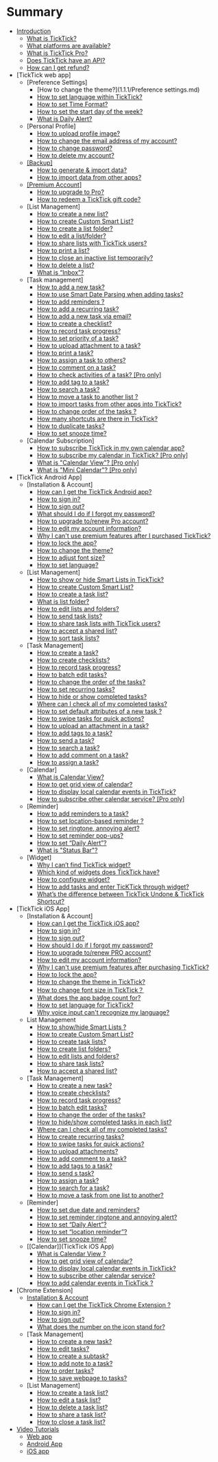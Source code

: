 # Summary

* [Introduction](README.md)
    * [What is TickTick?](what_is_ticktick.md)
    * [What platforms are available?](which_device_is_needed_to_use_ticktick.md)
    * [What is TickTick Pro?](is_ticktick_free.md)
    * [Does TickTick have an API?](does_ticktick_have_an_api.md)
    * [How can I get refund?](how_can_i_get_refund.md)
* \[TickTick web app\]
    * \[Preference Settings\]
        * [How to change the  theme?](1.1.1/Preference settings.md)
        * [How to set language within TickTick?](how_to_set_language_in_ticktick.md)
        * [How to set Time Format?](ticktick_web_app/how_to_set_time_format.md)
        * [How to set the start day of the week?](ticktick_web_app/how_to_set_the_start_of_week.md)
        * [What is Daily Alert?](ticktick_web_app/how_to_set_daily_alert_time.md)
    * \[Personal Profile\]
        * [How to upload profile image?](ticktick_web_app/how_to_upload_your_profile_image.md)
        * [How to change the email address of my account?](ticktick_web_app/how_to_change_the_email_address_of_your_account.md)
        * [How to change password?](ticktick_web_app/how_to_change_password.md)
        * [How to delete my account?](ticktick_web_app/how_to_delete_your_account.md)
    * [\[Backup\]]([backup])
        * [How to generate & import data?](how_to_generate_&_import_data.md)
        * [How to import data from other apps?](how_to_import_data_from_other_apps.md)
    * [\[Premium Account\]]([premium_account].md)
        * [How to upgrade to Pro?](how_to_upgrade_to_pro.md)
        * [How to redeem a TickTick gift code?](how_to_redeem_a_ticktick_gift_code.md)
    * \[List Management\]
        * [How to create a new list?](ticktick_web_app/how_to_add_a_new_list.md)
        * [How to create Custom Smart List?](how_to_create_custom_samrt_list.md)
        * [How to create a list folder?](how_to_create_a_list_folder.md)
        * [How to edit a list\/folder?](ticktick_web_app/how_to_edit_lists.md)
        * [How to share lists with TickTick users?](ticktick_web_app/how_to_share_lists.md)
        * [How to print a list?](ticktick_web_app/how_to_print_a_list.md)
        * [How to close an inactive list temporarily?](ticktick_web_app/how_to_close_a_list.md)
        * [How to delete a list?](ticktick_web_app/how_to_delete_a_list.md)
        * [What is “Inbox”?](ticktick_web_app/what_is_inbox.md)
    * \[Task management\]
        * [How to add a new task?](ticktick_web_app/)
        * [How to use Smart Date Parsing when adding tasks?](how_to_use_smart_date_parsing_when_adding_tasks.md)
        * [How to add reminders ?](how_to_add_reminders.md)
        * [How to add a recurring task?](ticktick_web_app/how_to_add_a_recurring_task.md)
        * [How to add a new task via email?](ticktick_web_app/how_to_add_a_new_via_email.md)
        * [How to create a checklist?](ticktick_web_app/how_to_create_checklist.md)
        * [How to record task progress?](web-How_to_record_task_progress.md)
        * [How to set priority of a task?](ticktick_web_app/how_to_set_priority_of_a_task.md)
        * [How to upload attachment to a task?](ticktick_web_app/how_to_upload_attachment_to_a_task.md)
        * [How to print a task?](ticktick_web_app/how_to_print_a_task.md)
        * [How to assign a task to others?](ticktick_web_app/how_to_assign_a_task_to_others.md)
        * [How to comment on a task?](ticktick_web_app/how_to_comment_on_a_task.md)
        * [How to check activities of a task? \[Pro only\]](ticktick_web_app/how_to_check_revision_history_of_a_task.md)
        * [How to add tag to a task?](ticktick_web_app/how_to_add_tag_to_a_task.md)
        * [How to search a task?](ticktick_web_app/how_to_search_a_task.md)
        * [How to move a task to another list ?](ticktick_web_app/how_to_move_a_task_in_another_list.md)
        * [How to import tasks from other apps into TickTick?](ticktick_web_app/how_to_import_tasks_from_other_apps_into_ticktick.md)
        * [How to change order of the tasks ?](ticktick_web_app/how_to_change_order_of_tasks.md)
        * [How many shortcuts are there in TickTick?](ticktick_web_app/how_many_shortcuts_are_there_in_ticktick.md)
        * [How to duplicate tasks?](how_to_duplicate_tasks.md)
        * [How to set snooze time?](how_to_set_snooze_time.md)
    * \[Calendar Subscription\]
        * [How to subscribe TickTick in my own calendar app?](ticktick_web_app/how_to_subscribe_ticktick_in_my_own_calendar_app.md)
        * [How to subscribe my calendar in TickTick? \[Pro only\]](ticktick_web_app/how_to_subscribe_my_calendar_in_ticktick.md)
        * [What is "Calendar View"? \[Pro only\]](ticktick_web_app/what_is_calendar_view.md)
        * [What is "Mini Calendar"? \[Pro only\]](ticktick_web_app/what_is_mini_calendar.md)
* \[TickTick Android App\]
    * \[Installation & Account\]
        * [How can I get the TickTick Android app?](android_app/1_how_can_i_get_the_ticktick_android_app.md)
        * [How to sign in?](android_app/2_how_to_sign_in.md)
        * [How to sign out?](android_app/3_how_to_sign_out.md)
        * [What should I do if I forgot my password?](android_app/4_how_should_i_do_if_i_forgot_my_password.md)
        * [How to upgrade to\/renew Pro account?](android_app/5_how_to_upgrade_torenew_pro_account.md)
        * [How to edit my account information?](android_app/how_to_edit_my_account_information.md)
        * [Why I can't use premium features after I purchased TickTick?](android_app/how_should_i_do_if_i_still_cant_use_premium_features_after_i_purchase_ticktick.md)
        * [How to lock the app?](android_app/6_how_to_lock_the_app.md)
        * [How to change the theme?](android_app/7_how_to_choose_app_theme.md)
        * [How to adjust font size?](android_app/how_to_change_font_size.md)
        * [How to set language?](how_to_set_language.md)
    * \[List Management\]
        * [How to show or hide Smart Lists  in TickTick?](android_app/how_many_default_lists_are_there_in_ticktick.md)
        * [How to create Custom Smart List?](how_to_create_custom_smart_list.md)
        * [How to create a task list?](android_app/1_how_to_create_a_task_list.md)
        * [What is list folder?](how_to_create_list_folders.md)
        * [How to edit lists and folders?](android_app/2_how_to_editrenamedelete_a_task_list.md)
        * [How to send task lists?](how_to_send_task_lists.md)
        * [How to share task lists with TickTick users?](android_app/4_how_to_share_a_task_list.md)
        * [How to accept a shared list?](android_app/how_to_accept_lists_from_others.md)
        * [How to sort task lists?](android_app/5_how_to_change_the_order_of_task_lists.md)
    * \[Task Management\]
        * [How to create a task?](android_app/1_how_to_create_a_new_task.md)
        * [How to create checklists?](android_app/how_to_create_checklists_in_a_subtask.md)
        * [How to record task progress?](how_to_record_task_progress.md)
        * [How to batch edit tasks?](android_app/2_how_to_batch_edit_tasks.md)
        * [How to change the order of the tasks?](android_app/3_how_to_change_the_order_of_tasks.md)
        * [How to set recurring tasks?](android_app/how_to_set_recurring_tasks.md)
        * [How to hide or show completed tasks?](android_app/4_how_to_archive_tasks.md)
        * [Where can I check all of my completed tasks?](android_app/11_how_to_check_completed_tasks.md)
        * [How to set default attributes of a new task ?](android_app/7_how_to_set_default_due_date_for_new_task.md)
        * [How to swipe tasks for quick actions?](android_app/8_how_to_swipe_tasks_for_quick_actions.md)
        * [How to upload an attachment in a task?](android_app/10_how_to_upload_attachment.md)
        * [How to add tags to a task?](android_app/12_how_to_add_tags_to_a_task.md)
        * [How to send a task?](how_to_send_a_task.md)
        * [How to search a task?](android_app/how_to_search_a_task.md)
        * [How to add comment on a task?](android_app/13how_to_add_comment_on_a_task.md)
        * [How to assign a task?](android_app/how_to_assign_a_task_list.md)
    * \[Calendar\]
        * [What is Calendar View?](what_is_calendar_view.md)
        * [How to get grid view of calendar?](how_to_get_grid_view_of_calendar.md)
        * [How to display local calendar events in TickTick?](android_app/1_how_to_display_local_calendar_events_in_ticktick.md)
        * [How to subscribe other calendar service? \[Pro only\]](android_app/3_how_to_subscribe_other_calendar_service.md)
    * \[Reminder\]
        * [How to add reminders to a task?](android_app/1_how_to_set_due_date_&_reminder_for_a_task.md)
        * [How to set location-based reminder ?](android_app/3_how_to_set_location_reminder.md)
        * [How to set ringtone, annoying alert?](android_app/6_how_to_change_the_ringtone.md)
        * [How to set reminder pop-ups?](android_app/4_how_should_i_do_if_i_dont_want_the_reminder_pop-up.md)
        * [How to set “Daily Alert”?](android_app/7_how_to_set_daily_alert.md)
        * [What is "Status Bar"?](android_app/8_how_to_enable_reminder_in_status_bar.md)
    * \[Widget\]
        * [Why I can’t find TickTick widget?](android_app/1_why_i_cant_find_ticktick_widget.md)
        * [Which kind of widgets does TickTick have?](android_app/2_which_kind_of_widgets_does_ticktick_have.md)
        * [How to configure widget?](android_app/3_how_to_configure_widget.md)
        * [How to add tasks and enter TicKTick through widget?](android_app/how_to_add_tasks_and_enter_ticktick_through_widget.md)
        * [What’s the difference between TickTick Undone & TickTick Shortcut?](whats_the_difference_between_ticktick_undone_&_ticktick_shortcut.md)
* \[TickTick iOS App\]
    * \[Installation & Account\]
        * [How can I get the TickTick iOS app?](ios_app/1_how_can_i_get_the_ticktick_iphone_app.md)
        * [How to sign in?](ios_app/2_how_to_sign_in.md)
        * [How to sign out?](ios_app/3_how_to_sign_out.md)
        * [How should I do if I forgot my password?](ios_app/4_how_should_i_do_if_i_forgot_my_password.md)
        * [How to upgrade to\/renew PRO account?](ios_app/5_how_to_upgrade_torenew_pro_account.md)
        * [How to edit my account information?](ios_app/how_to_edit_my_account_information.md)
        * [Why I can't use premium features after purchasing TickTick?](ios_app/how_should_i_do_if_i_still_cant_use_premium_features_after_i_purchase_ticktick.md)
        * [How to lock the app?](ios_app/how_to_lock_the_app.md)
        * [How to change the theme in TickTick?]([installation_&_account].md)
        * [How to change font size in TickTick？](ios_app/how_to_change_language_and_font_size_in_ticktick.md)
        * [What does the app badge count for?](ios_app/what_does_the_app_badge_count_for.md)
        * [How to set language for TickTick?](how_to_set_language_for_ticktick.md)
        * [Why voice input can't recognize my language?](why_voice_input_cant_recognize_my_language.md)
    * List Management
        * [How to show\/hide Smart Lists ?](how_to_showhide_smart_lists.md)
        * [How to create Custom Smart List?](How_to_create_custom_smart_list.md)
        * [How to create task lists?](how_to_create_task_lists.md)
        * [How to create list folders?](How_to_create_list_folders.md)
        * [How to edit lists and folders?](how_to_edit_lists_and_folders.md)
        * [How to share task lists?](how_to_share_task_lists.md)
        * [How to accept a shared list?](how_to_accept_a_shared_list.md)
    * \[Task Management\]
        * [How to create a new task?](ios_app/1how_to_create_a_new_task_md.md)
        * [How to create checklists?](ios_app/5_how_to_create_checklist.md)
        * [How to record task progress?](How_to_record_task_progress.md)
        * [How to batch edit tasks?](ios_app/2_how_to_batch_edit_tasks.md)
        * [How to change the order of the tasks?](ios_app/3_how_to_change_the_order_of_tasks.md)
        * [How to hide\/show completed tasks in each list?](ios_app/4_how_to_archive_tasks.md)
        * [Where can I check all of my completed tasks?](ios_app/how_can_i_check_completed_tasks.md)
        * [How to create recurring tasks?](ios_app/how_to_create_recurring_tasks.md)
        * [How to swipe tasks for quick actions?](ios_app/6_how_to_swipe_tasks_for_quick_actions.md)
        * [How to upload attachments?](ios_app/7_how_to_upload_attachment.md)
        * [How to add comment to a task?](ios_app/8_how_to_add_comment_to_a_task.md)
        * [How to add tags to a task?](ios_app/9how_to_add_tags_to_a_task.md)
        * [How to send s task?](how_to_send_s_task.md/task_management.md)
        * [How to assign a task?](ios_app/how_to_assign_tasks_to_others.md)
        * [How to search for a task?](ios_app/how_to_search_for_a_task.md)
        * [How to move a task from one list to another?](how_to_move_a_task_from_one_list_to_another.md)
    * \[Reminder\]
        * [How to set due date and  reminders?](ios_app/1_how_to_set_due_date_&_reminder_for_a_task.md)
        * [How to set reminder ringtone and annoying alert?](how_to_set_ringtone_for_reminders.md)
        * [How to set “Daily Alert”?](ios_app/4_how_to_set_daily_alert.md)
        * [How to set “location reminder”?](ios_app/5_how_to_set_location_reminder.md)
        * [How to set snooze time?](how_to_set_custom_snooze_time.md)
    * [\[Calendar\]](TickTick iOS App)
        * [What is Calendar View ?](what_is_calendar_view_used_for.md)
        * [How to get grid view of calendar?](How_to_get_grid_view_of_calendar.md)
        * [How to display local calendar events in TickTick?](ios_app/1_how_to_display_local_calendar_events_in_ticktick.md)
        * [How to subscribe other calendar service?](ios_app/3_how_to_subscribe_other_calendar_service.md)
        * [How to add calendar events in TickTick ?](ios_app/2_how_to_add_calendar_events_in_ticktick.md)
* \[Chrome Extension\]
    * [Installation & Account](chrome_extension_app/installation_&_account.md)
        * [How can I get the TickTick Chrome Extension ?](chrome_extension_app/1_how_can_i_get_the_ticktick_chrome_extension_app.md)
        * [How to sign in?](chrome_extension_app/2_how_to_sign_in.md)
        * [How to sign out?](chrome_extension_app/3_how_to_sign_out.md)
        * [What does the number on the icon stand for?](chrome_extension_app/4_what_does_the_number_on_the_icon_stand_for.md)
    * \[Task Management\]
        * [How to create a new task?](chrome_extension_app/1_how_to_create_a_new_task.md)
        * [How to edit tasks?](chrome_extension_app/2_how_to_edit_tasks.md)
        * [How to create a subtask?](chrome_extension_app/3_how_to_create_a_subtask.md)
        * [How to add note to a task?](chrome_extension_app/4_how_to_add_note_to_a_task.md)
        * [How to order tasks?](chrome_extension_app/5_how_to_order_tasks.md)
        * [How to save webpage to tasks?](chrome_extension_app/6_how_to_save_webpage_to_tasks.md)
    * \[List Management\]
        * [How to create a task list?](chrome_extension_app/1_how_to_create_a_task_list.md)
        * [How to edit a task list?](chrome_extension_app/2_how_to_edit_a_task_list.md)
        * [How to delete a task list?](chrome_extension_app/3_how_to_delete_a_task_list.md)
        * [How to share a task list?](chrome_extension_app/4_how_to_share_a_task_list.md)
        * [How to close a task list?](chrome_extension_app/5_how_to_close_a_task_list.md)
* [Video Tutorials](video_tutorials/README.md)
    * [Web app](video_tutorials/web_app.md)
    * [Android App](video_tutorials/android_app.md)
    * [iOS app](video_tutorials/ios_app.md)

